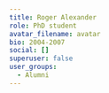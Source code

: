 ```yaml
---
title: Roger Alexander
role: PhD student
avatar_filename: avatar
bio: 2004-2007
social: []
superuser: false
user_groups:
  - Alumni
---
```

